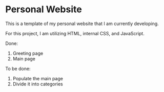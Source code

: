 # Personal Website
This is a template of my personal website that I am currently developing.

For this project, I am utilizing HTML, internal CSS, and JavaScript.

 Done:
  1. Greeting page
  2. Main page
  
 To be done:
  1. Populate the main page
  2. Divide it into categories
